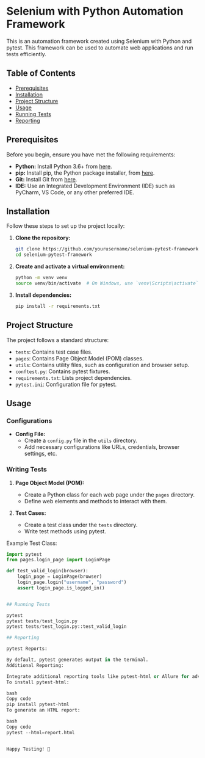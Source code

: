# Selenium with Python Automation Framework

This is an automation framework created using Selenium with Python and pytest. This framework can be used to automate web applications and run tests efficiently.

## Table of Contents

- [Prerequisites](#prerequisites)
- [Installation](#installation)
- [Project Structure](#project-structure)
- [Usage](#usage)
- [Running Tests](#running-tests)
- [Reporting](#reporting)

## Prerequisites

Before you begin, ensure you have met the following requirements:

- **Python:** Install Python 3.6+ from [here](https://www.python.org/downloads/).
- **pip:** Install pip, the Python package installer, from [here](https://pip.pypa.io/en/stable/installation/).
- **Git:** Install Git from [here](https://git-scm.com/downloads).
- **IDE:** Use an Integrated Development Environment (IDE) such as PyCharm, VS Code, or any other preferred IDE.

## Installation

Follow these steps to set up the project locally:

1. **Clone the repository:**

    ```bash
    git clone https://github.com/yourusername/selenium-pytest-framework.git
    cd selenium-pytest-framework
    ```

2. **Create and activate a virtual environment:**

    ```bash
    python -m venv venv
    source venv/bin/activate  # On Windows, use `venv\Scripts\activate`
    ```

3. **Install dependencies:**

    ```bash
    pip install -r requirements.txt
    ```

## Project Structure

The project follows a standard structure:

- `tests`: Contains test case files.
- `pages`: Contains Page Object Model (POM) classes.
- `utils`: Contains utility files, such as configuration and browser setup.
- `conftest.py`: Contains pytest fixtures.
- `requirements.txt`: Lists project dependencies.
- `pytest.ini`: Configuration file for pytest.

## Usage

### Configurations

- **Config File:**
    - Create a `config.py` file in the `utils` directory.
    - Add necessary configurations like URLs, credentials, browser settings, etc.

### Writing Tests

1. **Page Object Model (POM):**
    - Create a Python class for each web page under the `pages` directory.
    - Define web elements and methods to interact with them.

2. **Test Cases:**
    - Create a test class under the `tests` directory.
    - Write test methods using pytest.

Example Test Class:

```python
import pytest
from pages.login_page import LoginPage

def test_valid_login(browser):
    login_page = LoginPage(browser)
    login_page.login("username", "password")
    assert login_page.is_logged_in()


## Running Tests

pytest
pytest tests/test_login.py
pytest tests/test_login.py::test_valid_login

## Reporting

pytest Reports:

By default, pytest generates output in the terminal.
Additional Reporting:

Integrate additional reporting tools like pytest-html or Allure for advanced reporting.
To install pytest-html:

bash
Copy code
pip install pytest-html
To generate an HTML report:

bash
Copy code
pytest --html=report.html


Happy Testing! 🚀
